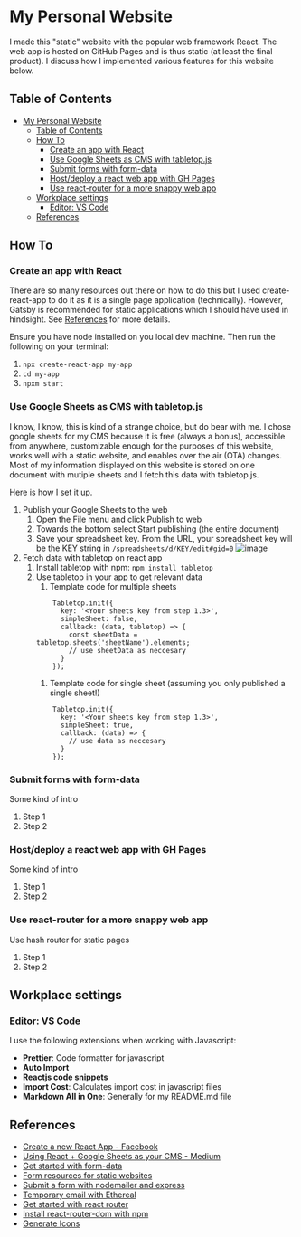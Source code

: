 # My Personal Website

I made this "static" website with the popular web framework React. The web app is hosted on GitHub Pages and is thus static (at least the final product). I discuss how I implemented various features for this website below.

## Table of Contents

- [My Personal Website](#my-personal-website)
  - [Table of Contents](#table-of-contents)
  - [How To](#how-to)
    - [Create an app with React](#create-an-app-with-react)
    - [Use Google Sheets as CMS with tabletop.js](#use-google-sheets-as-cms-with-tabletopjs)
    - [Submit forms with form-data](#submit-forms-with-form-data)
    - [Host/deploy a react web app with GH Pages](#hostdeploy-a-react-web-app-with-gh-pages)
    - [Use react-router for a more snappy web app](#use-react-router-for-a-more-snappy-web-app)
  - [Workplace settings](#workplace-settings)
    - [Editor: VS Code](#editor-vs-code)
  - [References](#references)

## How To

### Create an app with React

There are so many resources out there on how to do this but I used create-react-app to do it as it is a single page application (technically). However, Gatsby is recommended for static applications which I should have used in hindsight. See [References](#references) for more details.

Ensure you have node installed on you local dev machine. Then run the following on your terminal:

1. `npx create-react-app my-app`
2. `cd my-app`
3. `npxm start`

### Use Google Sheets as CMS with tabletop.js

I know, I know, this is kind of a strange choice, but do bear with me. I chose google sheets for my CMS because it is free (always a bonus), accessible from anywhere, customizable enough for the purposes of this website, works well with a static website, and enables over the air (OTA) changes. Most of my information displayed on this website is stored on one document with mutiple sheets and I fetch this data with tabletop.js.

Here is how I set it up.

1. Publish your Google Sheets to the web
   1. Open the File menu and click Publish to web
   2. Towards the bottom select Start publishing (the entire document)
   3. Save your spreadsheet key. From the URL, your spreadsheet key will be the KEY string in `/spreadsheets/d/KEY/edit#gid=0`
      ![image](https://miro.medium.com/max/2694/1*uTBIqOEH8f5JeQHTYHyBKg.png)
2. Fetch data with tabletop on react app
   1. Install tabletop with npm: `npm install tabletop`
   2. Use tabletop in your app to get relevant data
      1. Template code for multiple sheets
      ```
          Tabletop.init({
            key: '<Your sheets key from step 1.3>',
            simpleSheet: false,
            callback: (data, tabletop) => {
              const sheetData = tabletop.sheets('sheetName').elements;
              // use sheetData as neccesary
            }
          });
      ```
      1. Template code for single sheet (assuming you only published a single sheet!)
      ```
          Tabletop.init({
            key: '<Your sheets key from step 1.3>',
            simpleSheet: true,
            callback: (data) => {
              // use data as neccesary
            }
          });
      ```

### Submit forms with form-data

Some kind of intro

1. Step 1
2. Step 2

### Host/deploy a react web app with GH Pages

Some kind of intro

1. Step 1
2. Step 2

### Use react-router for a more snappy web app

Use hash router for static pages

1. Step 1
2. Step 2

## Workplace settings

### Editor: VS Code

I use the following extensions when working with Javascript:

- **Prettier**: Code formatter for javascript
- **Auto Import**
- **Reactjs code snippets**
- **Import Cost**: Calculates import cost in javascript files
- **Markdown All in One**: Generally for my README.md file

## References

- [Create a new React App - Facebook](https://reactjs.org/docs/create-a-new-react-app.html)
- [Using React + Google Sheets as your CMS - Medium](https://medium.com/@ryan.mcnierney/using-react-google-sheets-as-your-cms-294c02561d59)
- [Get started with form-data](https://www.form-data.com/?form=86cf0c10-a4a4-4dff-8bf2-c6518c1d9cfe)
- [Form resources for static websites](https://gridsome.org/docs/guide-forms/)
- [Submit a form with nodemailer and express](https://www.youtube.com/watch?v=EPnBO8HgyRU)
- [Temporary email with Ethereal](https://ethereal.email/create)
- [Get started with react router](https://reacttraining.com/react-router/web/example/basic)
- [Install react-router-dom with npm](https://www.npmjs.com/package/react-router-dom)
- [Generate Icons](https://favicon.io/favicon-generator/)
